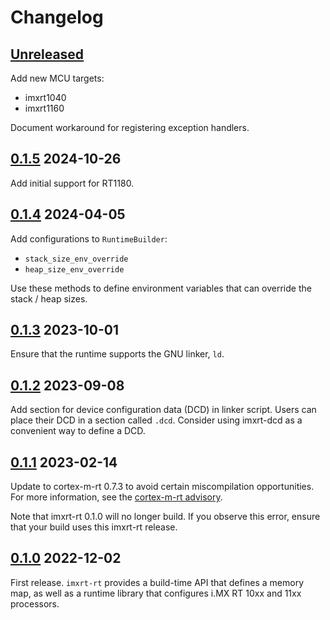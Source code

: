 # Changelog

## [Unreleased]

Add new MCU targets:

- imxrt1040
- imxrt1160

Document workaround for registering exception handlers.

## [0.1.5] 2024-10-26

Add initial support for RT1180.

## [0.1.4] 2024-04-05

Add configurations to `RuntimeBuilder`:

- `stack_size_env_override`
- `heap_size_env_override`

Use these methods to define environment variables that can override the
stack / heap sizes.

## [0.1.3] 2023-10-01

Ensure that the runtime supports the GNU linker, `ld`.

## [0.1.2] 2023-09-08

Add section for device configuration data (DCD) in linker script. Users
can place their DCD in a section called `.dcd`. Consider using imxrt-dcd
as a convenient way to define a DCD.

## [0.1.1] 2023-02-14

Update to cortex-m-rt 0.7.3 to avoid certain miscompilation opportunities.
For more information, see the [cortex-m-rt advisory][cmrt-0.7.3].

[cmrt-0.7.3]: https://github.com/rust-embedded/cortex-m/discussions/469

Note that imxrt-rt 0.1.0 will no longer build. If you observe this error,
ensure that your build uses this imxrt-rt release.

## [0.1.0] 2022-12-02

First release. `imxrt-rt` provides a build-time API that defines a memory map,
as well as a runtime library that configures i.MX RT 10xx and 11xx processors.

[Unreleased]: https://github.com/imxrt-rs/imxrt-rt/compare/v0.1.5...HEAD
[0.1.5]: https://github.com/imxrt-rs/imxrt-rt/releases/compare/v0.1.4...v0.1.5
[0.1.4]: https://github.com/imxrt-rs/imxrt-rt/releases/compare/v0.1.3...v0.1.4
[0.1.3]: https://github.com/imxrt-rs/imxrt-rt/releases/compare/v0.1.2...v0.1.3
[0.1.2]: https://github.com/imxrt-rs/imxrt-rt/releases/compare/v0.1.1...v0.1.2
[0.1.1]: https://github.com/imxrt-rs/imxrt-rt/releases/compare/v0.1.0...v0.1.1
[0.1.0]: https://github.com/imxrt-rs/imxrt-rt/releases/tag/v0.1.0
